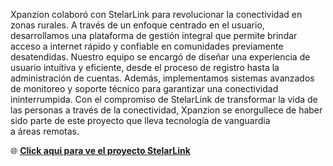 Xpanzion colaboró con StelarLink para revolucionar la conectividad en zonas rurales. A través de un enfoque centrado en el usuario, desarrollamos una plataforma de gestión integral que permite brindar acceso a internet rápido y confiable en comunidades previamente desatendidas. Nuestro equipo se encargó de diseñar una experiencia de usuario intuitiva y eficiente, desde el proceso de registro hasta la administración de cuentas. Además, implementamos sistemas avanzados de monitoreo y soporte técnico para garantizar una conectividad ininterrumpida. Con el compromiso de StelarLink de transformar la vida de las personas a través de la conectividad, Xpanzion se enorgullece de haber sido parte de este proyecto que lleva tecnología de vanguardia a áreas remotas.

🌐 **[Click aqui para ve el proyecto StelarLink](https://stelarlink.com/)**